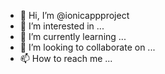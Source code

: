 - 👋 Hi, I’m @ionicappproject
- 👀 I’m interested in ...
- 🌱 I’m currently learning ...
- 💞️ I’m looking to collaborate on ...
- 📫 How to reach me ...

<!---
ionicappproject/ionicappproject is a ✨ special ✨ repository because its `README.md` (this file) appears on your GitHub profile.
You can click the Preview link to take a look at your changes.
--->
